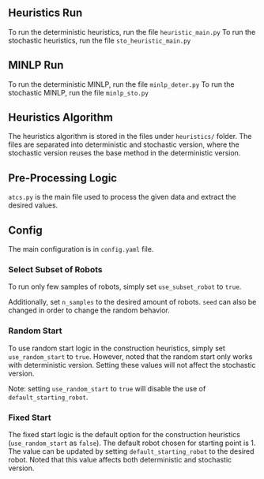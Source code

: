 ## Heuristics Run
To run the deterministic heuristics, run the file `heuristic_main.py` 
To run the stochastic heuristics, run the file `sto_heuristic_main.py` 

## MINLP Run
To run the deterministic MINLP, run the file `minlp_deter.py` 
To run the stochastic MINLP, run the file `minlp_sto.py` 

## Heuristics Algorithm
The heuristics algorithm is stored in the files under `heuristics/` folder.
The files are separated into deterministic and stochastic version, 
where the stochastic version reuses the base method in the deterministic version.

## Pre-Processing Logic
`atcs.py` is the main file used to process the given data and extract the desired values.

## Config
The main configuration is in `config.yaml` file.

### Select Subset of Robots
To run only few samples of robots, simply set `use_subset_robot` to `true`.

Additionally, set `n_samples` to the desired amount of robots.
`seed` can also be changed in order to change the random behavior.

### Random Start
To use random start logic in the construction heuristics, simply set `use_random_start` to `true`.
However, noted that the random start only works with deterministic version. 
Setting these values will not affect the stochastic version.

Note: setting `use_random_start` to `true` will disable the use of `default_starting_robot`.

### Fixed Start
The fixed start logic is the default option for the construction heuristics (`use_random_start` as `false`).
The default robot chosen for starting point is 1.
The value can be updated by setting `default_starting_robot` to the desired robot. 
Noted that this value affects both deterministic and stochastic version.
